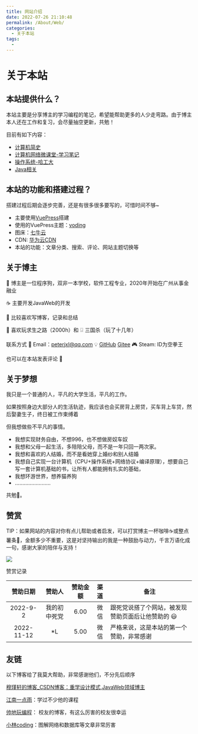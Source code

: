 ```yaml
---
title: 网站介绍
date: 2022-07-26 21:10:48
permalink: /About/Web/
categories:
  - 关于本站
tags:
  - 
---
```

# 关于本站

## 本站提供什么？

本站主要是分享博主的学习编程的笔记，希望能帮助更多的人少走弯路。由于博主本人还在工作和复习，会尽量抽空更新，共勉！


目前有如下内容：

* [计算机简史](/ComputerHistory)
* [计算机网络微课堂-学习笔记](/NetWork)
* [操作系统-哈工大](/ComputerOS)
* [Java相关](/Java)



## 本站的功能和搭建过程？

搭建过程后期会逐步完善，还是有很多很多要写的，可惜时间不够~

* 主要使用[VuePress](https://vuepress.vuejs.org/zh/)搭建
* 使用的VuePress主题：[voding](https://doc.xugaoyi.com/)
* 图床：[七牛云](https://www.qiniu.com/)
* CDN: [华为云CDN](https://www.huaweicloud.com/product/cdn.html)
* 本站的功能：文章分类、搜索、评论、网站主题切换等

## 关于博主


🐶 博主是一位程序狗，双非一本学校，软件工程专业，2020年开始在广州从事金融业

☕ 主要开发JavaWeb的开发

📄 比较喜欢写博客，记录和总结

🔫 喜欢玩求生之路（2000h）和 🃨 三国杀（玩了十几年）


联系方式
📧 Email：[peterjxl@qq.com](mailto:peterjxl@qq.com)
💡 [GitHub](https://github.com/Peter-JXL)   [Gitee](https://gitee.com/peterjxl)
🎮 Steam: ID为空拳王

也可以在本站发表评论 🦜
## 关于梦想

我只是一个普通的人，平凡的大学生活，平凡的工作。

如果按照身边大部分人的生活轨迹，我应该也会买房背上房贷，买车背上车贷，然后娶妻生子，终日被工作束缚着

但我想做些不平凡的事情。

* 我想实现财务自由，不想996，也不想做房奴车奴
* 我想和父母一起生活，多陪陪父母，而不是一年只回一两次家。
* 我想和喜欢的人结婚，而不是看她穿上婚纱和别人结婚
* 我想自己实现一台计算机（CPU+操作系统+网络协议+编译原理），想要自己写一套计算机基础的书，让所有人都能拥有扎实的基础，
* 我想环游世界，想养猫养狗
* ……………………


共勉💪。


## 赞赏



TIP：如果网站的内容对你有点儿帮助或者启发，可以打赏博主一杯咖啡☕或整点薯条🍟，金额多少不重要，这是对坚持输出的我是一种鼓励与动力，千言万语化成一句，感谢大家的陪伴与支持！ 

![](https://image.peterjxl.com/blog/reward.png)


赞赏记录

|  赞助日期  |    赞助人    | 赞助金额 | 渠道 | 备注                                                    |
| :--------: | :----------: | :------: | :--: | ------------------------------------------------------- |
|  2022-9-2  | 我的初中死党 |   6.00   | 微信 | 跟死党说搭了个网站，被发现赞助页面后让他赞助的 :smiley: |
| 2022-11-12 |      *L      |   5.00   | 微信 | 严格来说，这是本站的第一个赞助，非常感谢                |


## 友链

以下博客给了我莫大帮助，非常感谢他们，不分先后顺序

[穆瑾轩的博客_CSDN博客：重学设计模式,JavaWeb领域博主](https://blog.csdn.net/xiaoxianer321?type=blog)

[江南一点雨](http://www.javaboy.org/)：学过不少他的课程

[帅地玩编程](https://www.iamshuaidi.com/)： 校友的博客，有这么厉害的校友很幸运

[小林coding](https://xiaolincoding.com/)：图解网络和数据库等文章非常厉害


